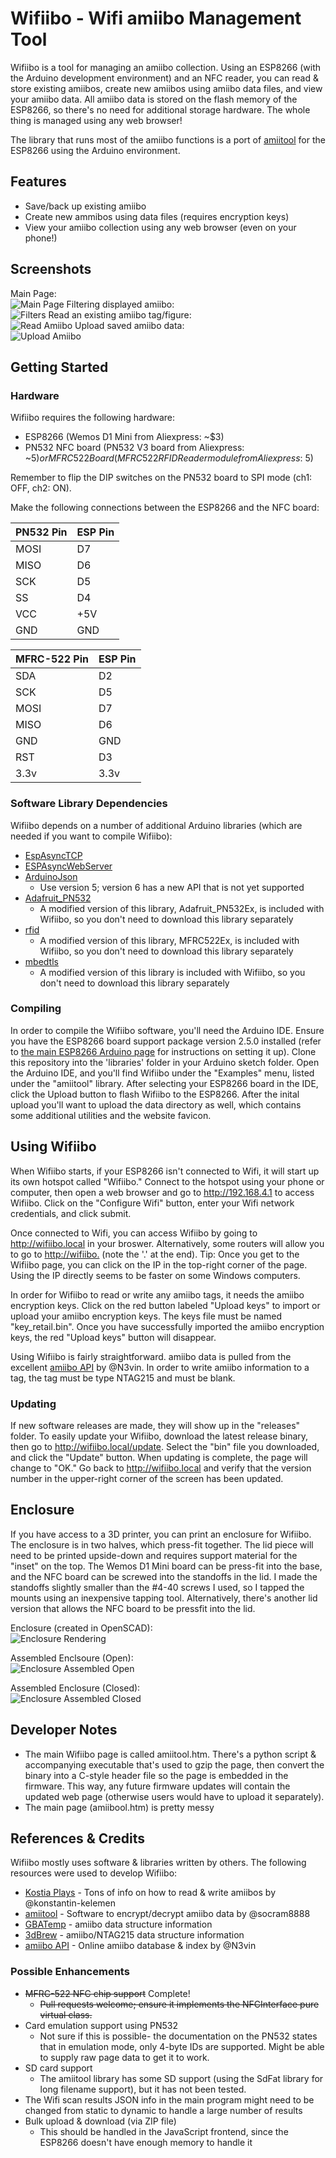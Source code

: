 # Wifiibo - Wifi amiibo Management Tool
Wifiibo is a tool for managing an amiibo collection.  Using an ESP8266 (with the Arduino development environment) and an NFC reader, you can read & store existing amiibos, create new amiibos using amiibo data files, and view your amiibo data.  All amiibo data is stored on the flash memory of the ESP8266, so there's no need for additional storage hardware.  The whole thing is managed using any web browser!

The library that runs most of the amiibo functions is a port of [amiitool](https://github.com/socram8888/amiitool) for the ESP8266 using the Arduino environment.

## Features
* Save/back up existing amiibo
* Create new ammibos using data files (requires encryption keys)
* View your amiibo collection using any web browser (even on your phone!)

## Screenshots
Main Page:  
![Main Page](/screenshots/main.png?=raw=true "Main Page")
Filtering displayed amiibo:  
![Filters](/screenshots/filter.png?=raw=true "Filters")
Read an existing amiibo tag/figure:  
![Read Amiibo](/screenshots/read.png?=raw=true "Read amiibo")
Upload saved amiibo data:  
![Upload Amiibo](/screenshots/upload.png?=raw=true "Upload amiibo")

## Getting Started
### Hardware
Wifiibo requires the following hardware:
* ESP8266 (Wemos D1 Mini from Aliexpress: ~$3)
* PN532 NFC board (PN532 V3 board from Aliexpress: ~$5) or MFRC522 Board (MFRC522 RFID Reader module from Aliexpress: ~$5)

Remember to flip the DIP switches on the PN532 board to SPI mode (ch1: OFF, ch2: ON).

Make the following connections between the ESP8266 and the NFC board:

PN532 Pin | ESP Pin
--------|----------
MOSI | D7
MISO | D6
SCK | D5
SS | D4
VCC | +5V
GND | GND

MFRC-522 Pin | ESP Pin
--------|----------
SDA | D2
SCK | D5
MOSI | D7
MISO | D6
GND | GND
RST | D3
3.3v | 3.3v

### Software Library Dependencies
Wifiibo depends on a number of additional Arduino libraries (which are needed if you want to compile Wifiibo):
* [EspAsyncTCP](https://github.com/me-no-dev/ESPAsyncTCP) 
* [ESPAsyncWebServer](https://github.com/me-no-dev/ESPAsyncWebServer)
* [ArduinoJson](https://github.com/bblanchon/ArduinoJson)
  * Use version 5; version 6 has a new API that is not yet supported
* [Adafruit_PN532](https://github.com/adafruit/Adafruit-PN532)
  * A modified version of this library, Adafruit_PN532Ex, is included with Wifiibo, so you don't need to download this library separately
* [rfid](https://github.com/miguelbalboa/rfid)
  * A modified version of this library, MFRC522Ex, is included with Wifiibo, so you don't need to download this library separately
* [mbedtls](https://tls.mbed.org/)
  * A modified version of this library is included with Wifiibo, so you don't need to download this library separately
  
### Compiling
In order to compile the Wifiibo software, you'll need the Arduino IDE.  Ensure you have the ESP8266 board support package version 2.5.0 installed (refer to [the main ESP8266 Arduino page](https://github.com/esp8266/Arduino) for instructions on setting it up).  Clone this repository into the 'libraries' folder in your Arduino sketch folder.  Open the Arduino IDE, and you'll find Wifiibo under the "Examples" menu, listed under the "amiitool" library.  After selecting your ESP8266 board in the IDE, click the Upload button to flash Wifiibo to the ESP8266.  After the inital upload you'll want to upload the data directory as well, which contains some additional utilities and the website favicon.

## Using Wifiibo
When Wifiibo starts, if your ESP8266 isn't connected to Wifi, it will start up its own hotspot called "Wifiibo."  Connect to the hotspot using your phone or computer, then open a web browser and go to http://192.168.4.1 to access Wifiibo.  Click on the "Configure Wifi" button, enter your Wifi network credentials, and click submit.

Once connected to Wifi, you can access Wifiibo by going to http://wifiibo.local in your broswer.  Alternatively, some routers will allow you to go to [http://wifiibo.](http://wifiibo.) (note the '.' at the end).  Tip: Once you get to the Wifiibo page, you can click on the IP in the top-right corner of the page.  Using the IP directly seems to be faster on some Windows computers.

In order for Wifiibo to read or write any amiibo tags, it needs the amiibo encryption keys.  Click on the red button labeled "Upload keys" to import or upload your amiibo encryption keys.  The keys file must be named "key_retail.bin".  Once you have successfully imported the amiibo encryption keys, the red "Upload keys" button will disappear.

Using Wifiibo is fairly straightforward.  amiibo data is pulled from the excellent [amiibo API](https://github.com/N3evin/AmiiboAPI/) by @N3vin.
In order to write amiibo information to a tag, the tag must be type NTAG215 and must be blank.

### Updating
If new software releases are made, they will show up in the "releases" folder.  To easily update your Wifiibo, download the latest release binary, then go to http://wifiibo.local/update.  Select the "bin" file you downloaded, and click the "Update" button.  When updating is complete, the page will change to "OK."  Go back to http://wifiibo.local and verify that the version number in the upper-right corner of the screen has been updated.

## Enclosure
If you have access to a 3D printer, you can print an enclosure for Wifiibo.  The enclosure is in two halves, which press-fit together.  The lid piece will need to be printed upside-down and requires support material for the "inset" on the top.  The Wemos D1 Mini board can be press-fit into the base, and the NFC board can be screwed into the standoffs in the lid.  I made the standoffs slightly smaller than the #4-40 screws I used, so I tapped the mounts using an inexpensive tapping tool.  Alternatively, there's another lid version that allows the NFC board to be pressfit into the lid.

Enclosure (created in OpenSCAD):  
![Enclosure Rendering](/screenshots/enclosure-render.png?=raw=true "Enclosure Rendering")

Assembled Enclsoure (Open):  
![Enclosure Assembled Open](/screenshots/enclosure-open.png?=raw=true "Enclosure Assembled (Open)")

Assembled Enclosure (Closed):  
![Enclosure Assembled Closed](/screenshots/enclosure-closed.png?=raw=true "Enclosure Assembled (Closed)")

## Developer Notes
* The main Wifiibo page is called amiitool.htm.  There's a python script & accompanying executable that's used to gzip the page, then convert the binary into a C-style header file so the page is embedded in the firmware.  This way, any future firmware updates will contain the updated web page (otherwise users would have to upload it separately).
* The main page (amiibool.htm) is pretty messy

## References & Credits
Wifiibo mostly uses software & libraries written by others.  The following resources were used to develop Wifiibo:
* [Kostia Plays](https://games.kel.mn/en/create-amiibo-clones-with-arduino/) - Tons of info on how to read & write amiibos by @konstantin-kelemen
* [amiitool](https://github.com/socram8888/amiitool) - Software to encrypt/decrypt amiibo data by @socram8888
* [GBATemp](http://wiki.gbatemp.net/wiki/Amiibo) - amiibo data structure information
* [3dBrew](https://www.3dbrew.org/wiki/Amiibo) - amiibo/NTAG215 data structure information
* [amiibo API](https://github.com/N3evin/AmiiboAPI/) - Online amiibo database & index by @N3vin

### Possible Enhancements
* ~~MFRC-522 NFC chip support~~ Complete!
  * ~~Pull requests welcome; ensure it implements the NFCInterface pure virtual class.~~
* Card emulation support using PN532
  * Not sure if this is possible- the documentation on the PN532 states that in emulation mode, only 4-byte IDs are supported.  Might be able to supply raw page data to get it to work.
* SD card support
  * The amiitool library has some SD support (using the SdFat library for long filename support), but it has not been tested.
* The Wifi scan results JSON info in the main program might need to be changed from static to dynamic to handle a large number of results
* Bulk upload & download (via ZIP file)
  * This should be handled in the JavaScript frontend, since the ESP8266 doesn't have enough memory to handle it
